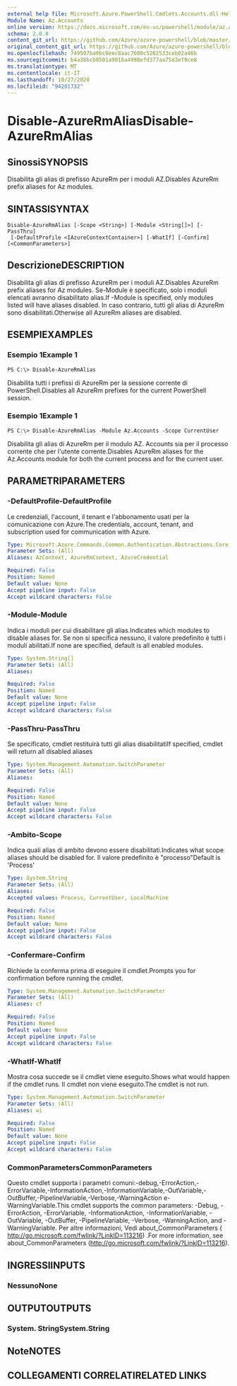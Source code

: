 ```yaml
---
external help file: Microsoft.Azure.PowerShell.Cmdlets.Accounts.dll-Help.xml
Module Name: Az.Accounts
online version: https://docs.microsoft.com/en-us/powershell/module/az.accounts/disable-azurermalias
schema: 2.0.0
content_git_url: https://github.com/Azure/azure-powershell/blob/master/src/Accounts/Accounts/help/Disable-AzureRmAlias.md
original_content_git_url: https://github.com/Azure/azure-powershell/blob/master/src/Accounts/Accounts/help/Disable-AzureRmAlias.md
ms.openlocfilehash: 749507ba0bc0eec8aac7600c5262533ceb02a46b
ms.sourcegitcommit: b4a38bcb0501a9016a4998efd377aa75d3ef9ce8
ms.translationtype: MT
ms.contentlocale: it-IT
ms.lasthandoff: 10/27/2020
ms.locfileid: "94201732"
---
```

# <span data-ttu-id="2cc90-101">Disable-AzureRmAlias</span><span class="sxs-lookup"><span data-stu-id="2cc90-101">Disable-AzureRmAlias</span></span>

## <span data-ttu-id="2cc90-102">Sinossi</span><span class="sxs-lookup"><span data-stu-id="2cc90-102">SYNOPSIS</span></span>
<span data-ttu-id="2cc90-103">Disabilita gli alias di prefisso AzureRm per i moduli AZ.</span><span class="sxs-lookup"><span data-stu-id="2cc90-103">Disables AzureRm prefix aliases for Az modules.</span></span>

## <span data-ttu-id="2cc90-104">SINTASSI</span><span class="sxs-lookup"><span data-stu-id="2cc90-104">SYNTAX</span></span>

```
Disable-AzureRmAlias [-Scope <String>] [-Module <String[]>] [-PassThru]
 [-DefaultProfile <IAzureContextContainer>] [-WhatIf] [-Confirm] [<CommonParameters>]
```

## <span data-ttu-id="2cc90-105">Descrizione</span><span class="sxs-lookup"><span data-stu-id="2cc90-105">DESCRIPTION</span></span>
<span data-ttu-id="2cc90-106">Disabilita gli alias di prefisso AzureRm per i moduli AZ.</span><span class="sxs-lookup"><span data-stu-id="2cc90-106">Disables AzureRm prefix aliases for Az modules.</span></span> <span data-ttu-id="2cc90-107">Se-Module è specificato, solo i moduli elencati avranno disabilitato alias.</span><span class="sxs-lookup"><span data-stu-id="2cc90-107">If -Module is specified, only modules listed will have aliases disabled.</span></span> <span data-ttu-id="2cc90-108">In caso contrario, tutti gli alias di AzureRm sono disabilitati.</span><span class="sxs-lookup"><span data-stu-id="2cc90-108">Otherwise all AzureRm aliases are disabled.</span></span>

## <span data-ttu-id="2cc90-109">ESEMPI</span><span class="sxs-lookup"><span data-stu-id="2cc90-109">EXAMPLES</span></span>

### <span data-ttu-id="2cc90-110">Esempio 1</span><span class="sxs-lookup"><span data-stu-id="2cc90-110">Example 1</span></span>
```
PS C:\> Disable-AzureRmAlias
```

<span data-ttu-id="2cc90-111">Disabilita tutti i prefissi di AzureRm per la sessione corrente di PowerShell.</span><span class="sxs-lookup"><span data-stu-id="2cc90-111">Disables all AzureRm prefixes for the current PowerShell session.</span></span>

### <span data-ttu-id="2cc90-112">Esempio 1</span><span class="sxs-lookup"><span data-stu-id="2cc90-112">Example 1</span></span>
```
PS C:\> Disable-AzureRmAlias -Module Az.Accounts -Scope CurrentUser
```

<span data-ttu-id="2cc90-113">Disabilita gli alias di AzureRm per il modulo AZ. Accounts sia per il processo corrente che per l'utente corrente.</span><span class="sxs-lookup"><span data-stu-id="2cc90-113">Disables AzureRm aliases for the Az.Accounts module for both the current process and for the current user.</span></span>

## <span data-ttu-id="2cc90-114">PARAMETRI</span><span class="sxs-lookup"><span data-stu-id="2cc90-114">PARAMETERS</span></span>

### <span data-ttu-id="2cc90-115">-DefaultProfile</span><span class="sxs-lookup"><span data-stu-id="2cc90-115">-DefaultProfile</span></span>
<span data-ttu-id="2cc90-116">Le credenziali, l'account, il tenant e l'abbonamento usati per la comunicazione con Azure.</span><span class="sxs-lookup"><span data-stu-id="2cc90-116">The credentials, account, tenant, and subscription used for communication with Azure.</span></span>

```yaml
Type: Microsoft.Azure.Commands.Common.Authentication.Abstractions.Core.IAzureContextContainer
Parameter Sets: (All)
Aliases: AzContext, AzureRmContext, AzureCredential

Required: False
Position: Named
Default value: None
Accept pipeline input: False
Accept wildcard characters: False
```

### <span data-ttu-id="2cc90-117">-Module</span><span class="sxs-lookup"><span data-stu-id="2cc90-117">-Module</span></span>
<span data-ttu-id="2cc90-118">Indica i moduli per cui disabilitare gli alias.</span><span class="sxs-lookup"><span data-stu-id="2cc90-118">Indicates which modules to disable aliases for.</span></span>
<span data-ttu-id="2cc90-119">Se non si specifica nessuno, il valore predefinito è tutti i moduli abilitati.</span><span class="sxs-lookup"><span data-stu-id="2cc90-119">If none are specified, default is all enabled modules.</span></span>

```yaml
Type: System.String[]
Parameter Sets: (All)
Aliases:

Required: False
Position: Named
Default value: None
Accept pipeline input: False
Accept wildcard characters: False
```

### <span data-ttu-id="2cc90-120">-PassThru</span><span class="sxs-lookup"><span data-stu-id="2cc90-120">-PassThru</span></span>
<span data-ttu-id="2cc90-121">Se specificato, cmdlet restituirà tutti gli alias disabilitati</span><span class="sxs-lookup"><span data-stu-id="2cc90-121">If specified, cmdlet will return all disabled aliases</span></span>

```yaml
Type: System.Management.Automation.SwitchParameter
Parameter Sets: (All)
Aliases:

Required: False
Position: Named
Default value: None
Accept pipeline input: False
Accept wildcard characters: False
```

### <span data-ttu-id="2cc90-122">-Ambito</span><span class="sxs-lookup"><span data-stu-id="2cc90-122">-Scope</span></span>
<span data-ttu-id="2cc90-123">Indica quali alias di ambito devono essere disabilitati.</span><span class="sxs-lookup"><span data-stu-id="2cc90-123">Indicates what scope aliases should be disabled for.</span></span> <span data-ttu-id="2cc90-124">Il valore predefinito è "processo"</span><span class="sxs-lookup"><span data-stu-id="2cc90-124">Default is 'Process'</span></span>

```yaml
Type: System.String
Parameter Sets: (All)
Aliases:
Accepted values: Process, CurrentUser, LocalMachine

Required: False
Position: Named
Default value: None
Accept pipeline input: False
Accept wildcard characters: False
```

### <span data-ttu-id="2cc90-125">-Confermare</span><span class="sxs-lookup"><span data-stu-id="2cc90-125">-Confirm</span></span>
<span data-ttu-id="2cc90-126">Richiede la conferma prima di eseguire il cmdlet.</span><span class="sxs-lookup"><span data-stu-id="2cc90-126">Prompts you for confirmation before running the cmdlet.</span></span>

```yaml
Type: System.Management.Automation.SwitchParameter
Parameter Sets: (All)
Aliases: cf

Required: False
Position: Named
Default value: None
Accept pipeline input: False
Accept wildcard characters: False
```

### <span data-ttu-id="2cc90-127">-WhatIf</span><span class="sxs-lookup"><span data-stu-id="2cc90-127">-WhatIf</span></span>
<span data-ttu-id="2cc90-128">Mostra cosa succede se il cmdlet viene eseguito.</span><span class="sxs-lookup"><span data-stu-id="2cc90-128">Shows what would happen if the cmdlet runs.</span></span>
<span data-ttu-id="2cc90-129">Il cmdlet non viene eseguito.</span><span class="sxs-lookup"><span data-stu-id="2cc90-129">The cmdlet is not run.</span></span>

```yaml
Type: System.Management.Automation.SwitchParameter
Parameter Sets: (All)
Aliases: wi

Required: False
Position: Named
Default value: None
Accept pipeline input: False
Accept wildcard characters: False
```

### <span data-ttu-id="2cc90-130">CommonParameters</span><span class="sxs-lookup"><span data-stu-id="2cc90-130">CommonParameters</span></span>
<span data-ttu-id="2cc90-131">Questo cmdlet supporta i parametri comuni:-debug,-ErrorAction,-ErrorVariable,-InformationAction,-InformationVariable,-OutVariable,-OutBuffer,-PipelineVariable,-Verbose,-WarningAction e-WarningVariable.</span><span class="sxs-lookup"><span data-stu-id="2cc90-131">This cmdlet supports the common parameters: -Debug, -ErrorAction, -ErrorVariable, -InformationAction, -InformationVariable, -OutVariable, -OutBuffer, -PipelineVariable, -Verbose, -WarningAction, and -WarningVariable.</span></span> <span data-ttu-id="2cc90-132">Per altre informazioni, Vedi about_CommonParameters ( http://go.microsoft.com/fwlink/?LinkID=113216) .</span><span class="sxs-lookup"><span data-stu-id="2cc90-132">For more information, see about_CommonParameters (http://go.microsoft.com/fwlink/?LinkID=113216).</span></span>

## <span data-ttu-id="2cc90-133">INGRESSI</span><span class="sxs-lookup"><span data-stu-id="2cc90-133">INPUTS</span></span>

### <span data-ttu-id="2cc90-134">Nessuno</span><span class="sxs-lookup"><span data-stu-id="2cc90-134">None</span></span>

## <span data-ttu-id="2cc90-135">OUTPUT</span><span class="sxs-lookup"><span data-stu-id="2cc90-135">OUTPUTS</span></span>

### <span data-ttu-id="2cc90-136">System. String</span><span class="sxs-lookup"><span data-stu-id="2cc90-136">System.String</span></span>

## <span data-ttu-id="2cc90-137">Note</span><span class="sxs-lookup"><span data-stu-id="2cc90-137">NOTES</span></span>

## <span data-ttu-id="2cc90-138">COLLEGAMENTI CORRELATI</span><span class="sxs-lookup"><span data-stu-id="2cc90-138">RELATED LINKS</span></span>
